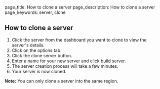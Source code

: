 page_title: How to clone a server
page_description: How to clone a server
page_keywords: server, clone

## How to clone a server

1. Click the server from the dashboard you want to clone to view the server's details.
2. Click on the options tab.
3. Click the clone server button.
4. Enter a name for your new server and click build server.
5. The server creation process will take a few minutes.
6. Your server is now cloned.

**Note:** You can only clone a server into the same region.
